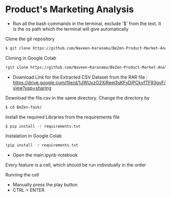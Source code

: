 # Product's Marketing Analysis

* Run all the bash commands in the terminal, exclude '$' from the text. It is the os path which the terminal will give automatically

Clone the git repository
```bash
$ git clone https://github.com/Naveen-Karanamu/BeZen-Product-Market-Analytics.git
```
Cloning in Google Colab
```bash
!git clone https://github.com/Naveen-Karanamu/BeZen-Product-Market-Analytics.git
```

- Download Link for the Extracted CSV Dataset from the RAR file : https://drive.google.com/file/d/1JWUxzO2XjReei3sKFxDjPCkvfTF93gvF/view?usp=sharing

Download the file.csv in the same directory. Change the directory by 
```bash
$ cd BeZen-Task/
```

Install the required Libraries from the requirements file
```bash
$ pip install -r requirements.txt
```
Instalation in Google Colab
```bash
!pip install -r requirements.txt
```

* Open the main.ipynb notebook

Every feature is a cell, which should be run individually in the order

Running the cell
* Manually press the play button
* CTRL + ENTER


